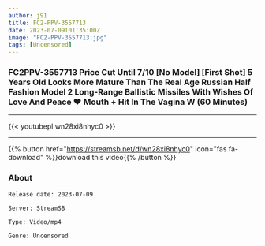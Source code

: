 ```yaml
---
author: j91
title: FC2-PPV-3557713
date: 2023-07-09T01:35:00Z
image: "FC2-PPV-3557713.jpg"
tags: [Uncensored]
---
```


### FC2PPV-3557713 Price Cut Until 7/10 [No Model] [First Shot] 5 Years Old Looks More Mature Than The Real Age Russian Half Fashion Model 2 Long-Range Ballistic Missiles With Wishes Of Love And Peace ♥ Mouth + Hit In The Vagina W (60 Minutes)
___

{{< youtubepl wn28xi8nhyc0 >}}
___

{{% button href="https://streamsb.net/d/wn28xi8nhyc0" icon="fas fa-download" %}}download this video{{% /button %}}
### About

`Release date: 2023-07-09`

`Server: StreamSB`

`Type: Video/mp4`

`Genre:	Uncensored`